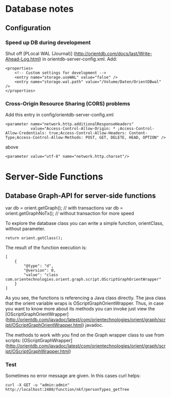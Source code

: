 # Database notes

## Configuration

### Speed up DB during development

Shut off [PLocal WAL (Journal)] (http://orientdb.com/docs/last/Write-Ahead-Log.html) in orientdb-server-config.xml. Add:
    
    <properties>
        <!-- Custom settings for development -->
        <entry name="storage.useWAL" value="false" />
		<entry name="storage.wal.path" value="/Volume/Daten/OrientDBwal" />
    </properties>
    
### Cross-Origin Resource Sharing (CORS) problems

Add this entry in config/orientdb-server-config.xml

    <parameter name="network.http.additionalResponseHeaders" 
               value="Access-Control-Allow-Origin: * ;Access-Control-Allow-Credentials: true;Access-Control-Allow-Headers: Content-Type;Access-Control-Allow-Methods: POST, GET, DELETE, HEAD, OPTION" />

above

    <parameter value="utf-8" name="network.http.charset"/>
    
# Server-Side Functions

## Database Graph-API for server-side functions

var db = orient.getGraph();      // with transactions
var db = orient.getGraphNoTx();  // without transaction for more speed

To explore the database class you can write a simple function, orientClass, without parameter.

    return orient.getClass();

The result of the function execution is:

    [
        {
            "@type": "d",
            "@version": 0,
            "value": "class com.orientechnologies.orient.graph.script.OScriptGraphOrientWrapper"
        }
    ]

As you see, the functions is referencing a Java class directly. The java class that the orient variable wraps is OScriptGraphOrientWrapper. 
Thus, in case you want to know more about its methods you can invoke just view the 
[OScriptGraphOrientWrapper] (http://orientdb.com/javadoc/latest/com/orientechnologies/orient/graph/script/OScriptGraphOrientWrapper.html) javadoc.

The methods to work with you find on the Graph wrapper class to use from scripts: 
 [OScriptGraphWrapper] (http://orientdb.com/javadoc/latest/com/orientechnologies/orient/graph/script/OScriptGraphWrapper.html)
 
### Test 

Sometimes no error message are given. In this cases curl helps:

    curl -X GET -u "admin:admin" http://localhost:2480/function/nkf/personTypes_getTree